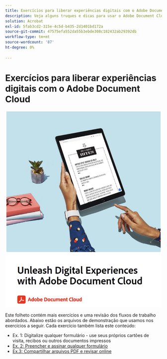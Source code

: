 ```yaml
---
title: Exercícios para liberar experiências digitais com o Adobe Document Cloud
description: Veja alguns truques e dicas para usar o Adobe Document Cloud
solution: Acrobat
exl-id: 5fab3cd2-315e-4c5d-b435-2d1401bd172a
source-git-commit: 47575efa552da55b3ebde308c182432ab29392db
workflow-type: tm+mt
source-wordcount: '87'
ht-degree: 0%

---
```


# Exercícios para liberar experiências digitais com o Adobe Document Cloud

[![image](assets/rebrand.png)](assets/Unleash_Digital_Experiences_with_Adobe_Document_Cloud.pdf)

Este folheto contém mais exercícios e uma revisão dos fluxos de trabalho abordados. Abaixo estão os arquivos de demonstração que usamos nos exercícios a seguir. Cada exercício também lista este conteúdo:

* Ex. 1: Digitalize qualquer formulário - use seus próprios cartões de visita, recibos ou outros documentos impressos
* [Ex. 2: Preencher e assinar qualquer formulário](assets/03_FillSignScan.zip)
* [Ex.3: Compartilhar arquivos PDF e revisar online](assets/01_Review.zip)
